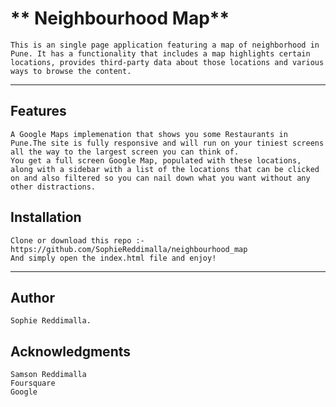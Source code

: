 # ** Neighbourhood Map**
    This is an single page application featuring a map of neighborhood in Pune. It has a functionality that includes a map highlights certain locations, provides third-party data about those locations and various ways to browse the content.

***
## Features
    A Google Maps implemenation that shows you some Restaurants in Pune.The site is fully responsive and will run on your tiniest screens all the way to the largest screen you can think of.
    You get a full screen Google Map, populated with these locations, along with a sidebar with a list of the locations that can be clicked on and also filtered so you can nail down what you want without any other distractions.

## Installation
    Clone or download this repo :-
    https://github.com/SophieReddimalla/neighbourhood_map
    And simply open the index.html file and enjoy!

***
## Author 
    Sophie Reddimalla.

## Acknowledgments
    Samson Reddimalla 
    Foursquare 
    Google   
